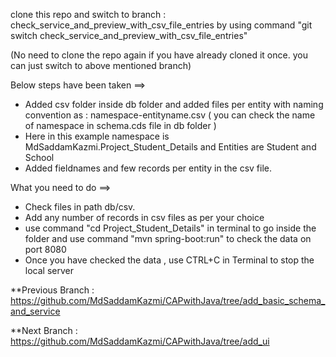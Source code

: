 clone this repo and switch to branch : check_service_and_preview_with_csv_file_entries by using command "git switch check_service_and_preview_with_csv_file_entries"

(No need to clone the repo again if you have already cloned it once. you can just switch to above mentioned branch)

Below steps have been taken ==>
* Added csv folder inside db folder and added files per entity with naming convention as :
namespace-entityname.csv ( you can check the name of namespace in schema.cds file in db folder )
* Here in this example namespace is MdSaddamKazmi.Project_Student_Details and Entities are Student and School
* Added fieldnames and few records per entity in the csv file.

What you need to do ==>
* Check files in path db/csv.
* Add any number of records in csv files as per your choice
* use command "cd Project_Student_Details" in terminal to go inside the folder and use command "mvn spring-boot:run" to check the data on port 8080
* Once you have checked the data , use CTRL+C in Terminal to stop the local server

**Previous Branch : https://github.com/MdSaddamKazmi/CAPwithJava/tree/add_basic_schema_and_service

**Next Branch : https://github.com/MdSaddamKazmi/CAPwithJava/tree/add_ui

